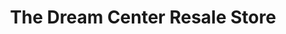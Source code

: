 ---
title: "The Dream Center Resale Store"
url: /greenville/the-dream-center-resale-store/
shop: charity
---
